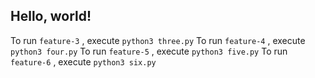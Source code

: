 ## Hello, world!

To run `feature-3` , execute `python3 three.py`
To run `feature-4` , execute `python3 four.py`
To run `feature-5` , execute `python3 five.py`
To run `feature-6` , execute `python3 six.py`

